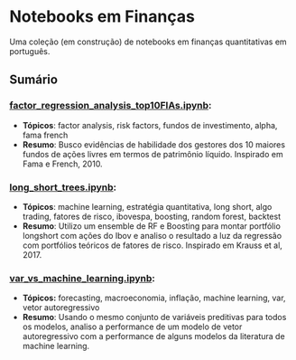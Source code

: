 # Notebooks em Finanças
Uma coleção (em construção) de notebooks em finanças quantitativas em português.

## Sumário
### [factor_regression_analysis_top10FIAs.ipynb](https://github.com/enriquemq/finance_notebooks/blob/main/factor_regression_analysis_top10FIAs.ipynb):
  - **Tópicos**: factor analysis, risk factors, fundos de investimento, alpha, fama french
  - **Resumo**: Busco evidências de habilidade dos gestores dos 10 maiores fundos de ações livres em termos de patrimônio líquido. Inspirado em Fama e French, 2010.
  
### [long_short_trees.ipynb](https://github.com/enriquemq/finance_notebooks/blob/main/long_short_trees.ipynb):
  - **Tópicos**: machine learning, estratégia quantitativa, long short, algo trading, fatores de risco, ibovespa, boosting, random forest, backtest
  - **Resumo**: Utilizo um ensemble de RF e Boosting para montar portfólio longshort com ações do Ibov e analiso o resultado a luz da regressão com portfólios teóricos de fatores de risco. Inspirado em Krauss et al, 2017.

### [var_vs_machine_learning.ipynb](https://github.com/enriquemq/finance_notebooks/blob/main/var_vs_machine_learning.ipynb):
  - **Tópicos:** forecasting, macroeconomia, inflação, machine learning, var, vetor autoregressivo
  - **Resumo**: Usando o mesmo conjunto de variáveis preditivas para todos os modelos, analiso a performance de um modelo de vetor autoregressivo com a performance de alguns modelos da literatura de machine learning.
